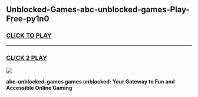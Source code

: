 
## Unblocked-Games-abc-unblocked-games-Play-Free-py1n0
<h3>
<a href="https://premium76.site?title=abc-unblocked-games&ref=24M">CLICK TO PLAY</a></h3>
<hr>

<h3>
<a href="https://premium76.site?title=abc-unblocked-games&ref=24M">CLICK 2 PLAY</a>
  
</h3>

<a href="https://premium76.site?title=abc-unblocked-games&ref=24M"><img src="https://clearcache.store/games.png"></a>


**abc-unblocked-games games unblocked: Your Gateway to Fun and Accessible Online Gaming**
